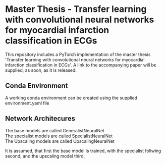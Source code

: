 # Master Thesis - Transfer learning with convolutional neural networks for myocardial infarction classification in ECGs 

This repository includes a PyTorch implementation of the master thesis 'Transfer learning with convolutional neural networks for myocardial infarction classification in ECGs'. A link to the accompanying paper will be supplied, as soon, as it is released.

## Conda Environment
A working conda environment can be created using the supplied environment.yaml file

## Network Architecures
The base models are called GeneralistNeuralNet  
The specialist models are called SpecialistNeuralNet  
The Upscaling models are called UpscalingNeuralNet  

It is assumed, that first the base model is trained, with the specialist follwing second, and the upscaling model third.